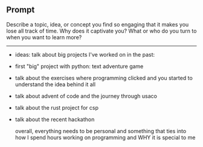 ## Prompt
Describe a topic, idea, or concept you find so engaging that it makes you lose all track of time. Why does it captivate you? What or who do you turn to when you want to learn more?

_______________________________________________________________________________

* ideas: talk about big projects I've worked on in the past:
- first "big" project with python: text adventure game
- talk about the exercises where programming clicked and you started to understand the idea behind it all
- talk about advent of code and the journey through usaco
- talk about the rust project for csp
- talk about the recent hackathon

  overall, everything needs to be personal and something that ties into how I spend hours working on programming and WHY it is special to me
